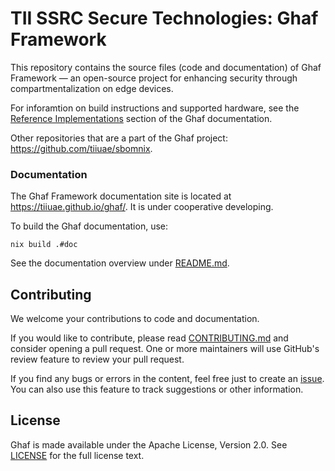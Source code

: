 # TII SSRC Secure Technologies: Ghaf Framework

This repository contains the source files (code and documentation) of Ghaf Framework — an open-source project for enhancing security through compartmentalization on edge devices.

For inforamtion on build instructions and supported hardware, see the [Reference Implementations](https://tiiuae.github.io/ghaf/build_config/reference_implementations.html) section of the Ghaf documentation.

Other repositories that are a part of the Ghaf project: <https://github.com/tiiuae/sbomnix>.


### Documentation

The Ghaf Framework documentation site is located at <https://tiiuae.github.io/ghaf/>. It is under cooperative developing.

To build the Ghaf documentation, use:

    nix build .#doc
    
See the documentation overview under [README.md](./docs/README.md).


## Contributing

We welcome your contributions to code and documentation.

If you would like to contribute, please read [CONTRIBUTING.md](CONTRIBUTING.md) and consider opening a pull request. One or more maintainers will use GitHub's review feature to review your pull request.

If you find any bugs or errors in the content, feel free just to create an [issue](https://github.com/tiiuae/ghaf/issues). You can also use this feature to track suggestions or other information.


## License

Ghaf is made available under the Apache License, Version 2.0. See [LICENSE](./LICENSE) for the full license text.
